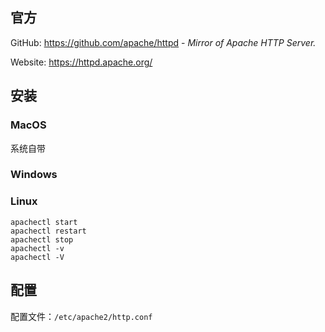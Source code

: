 ## 官方

GitHub: https://github.com/apache/httpd - *Mirror of Apache HTTP Server.*

Website: https://httpd.apache.org/

## 安装

### MacOS

系统自带



### Windows

### Linux



```shell
apachectl start
apachectl restart
apachectl stop
apachectl -v
apachectl -V
```



## 配置

配置文件：`/etc/apache2/http.conf`